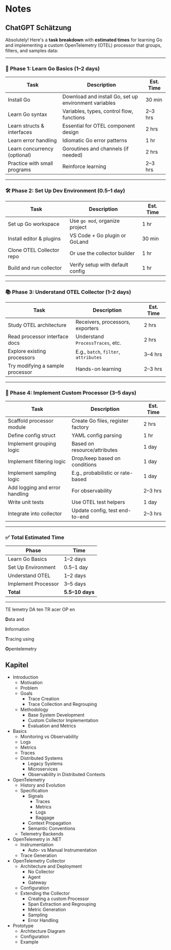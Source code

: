 # Notes

## ChatGPT Schätzung

Absolutely! Here's a **task breakdown** with **estimated times** for learning Go and implementing a custom OpenTelemetry (OTEL) processor that groups, filters, and samples data:

---

### 🧠 **Phase 1: Learn Go Basics (1–2 days)**

| Task | Description | Est. Time |
|------|-------------|-----------|
| Install Go | Download and install Go, set up environment variables | 30 min |
| Learn Go syntax | Variables, types, control flow, functions | 2–3 hrs |
| Learn structs & interfaces | Essential for OTEL component design | 2 hrs |
| Learn error handling | Idiomatic Go error patterns | 1 hr |
| Learn concurrency (optional) | Goroutines and channels (if needed) | 2 hrs |
| Practice with small programs | Reinforce learning | 2–3 hrs |

---

### 🛠️ **Phase 2: Set Up Dev Environment (0.5–1 day)**

| Task | Description | Est. Time |
|------|-------------|-----------|
| Set up Go workspace | Use `go mod`, organize project | 1 hr |
| Install editor & plugins | VS Code + Go plugin or GoLand | 30 min |
| Clone OTEL Collector repo | Or use the collector builder | 1 hr |
| Build and run collector | Verify setup with default config | 1 hr |

---

### 📚 **Phase 3: Understand OTEL Collector (1–2 days)**

| Task | Description | Est. Time |
|------|-------------|-----------|
| Study OTEL architecture | Receivers, processors, exporters | 2 hrs |
| Read processor interface docs | Understand `ProcessTraces`, etc. | 2 hrs |
| Explore existing processors | E.g., `batch`, `filter`, `attributes` | 3–4 hrs |
| Try modifying a sample processor | Hands-on learning | 2–3 hrs |

---

### 🧩 **Phase 4: Implement Custom Processor (3–5 days)**

| Task | Description | Est. Time |
|------|-------------|-----------|
| Scaffold processor module | Create Go files, register factory | 2 hrs |
| Define config struct | YAML config parsing | 1 hr |
| Implement grouping logic | Based on resource/attributes | 1 day |
| Implement filtering logic | Drop/keep based on conditions | 1 day |
| Implement sampling logic | E.g., probabilistic or rate-based | 1 day |
| Add logging and error handling | For observability | 2–3 hrs |
| Write unit tests | Use OTEL test helpers | 1 day |
| Integrate into collector | Update config, test end-to-end | 2–3 hrs |

---

### ✅ **Total Estimated Time**

| Phase | Time |
|-------|------|
| Learn Go Basics | 1–2 days |
| Set Up Environment | 0.5–1 day |
| Understand OTEL | 1–2 days |
| Implement Processor | 3–5 days |
| **Total** | **5.5–10 days** |

---

TE lemetry
DA ten
TR acer
OP en

**D**ata and

**I**nformation

**T**racing using

**O**pentelemetry

## Kapitel

- Introduction
  - Motivation
  - Problem
  - Goals
    - Trace Creation
    - Trace Collection and Regrouping
  - Methodology
    - Base System Development
    - Custom Collector Implementation
    - Evaluation and Metrics
- Basics
  - Monitoring vs Observability
  - Logs
  - Metrics
  - Traces
  - Distributed Systems
    - Legacy Systems
    - Microservices
    - Observability in Distributed Contexts
- OpenTelemetry
  - History and Evolution
  - Specification
    - Signals
      - Traces
      - Metrics
      - Logs
      - Baggage
    - Context Propagation
    - Semantic Conventions
  - Telemetry Backends
- OpenTelemetry in .NET
  - Instrumentation
    - Auto- vs Manual Instrumentation
  - Trace Generation
- OpenTelemetry Collector
  - Architecture and Deployment
    - No Collector
    - Agent
    - Gateway
  - Configuration
  - Extending the Collector
    - Creating a custom Processor
    - Span Extraction and Regrouping
    - Metric Generation
    - Sampling
    - Error Handling
- Prototype
  - Architecture Diagram
  - Configuration
  - Example
